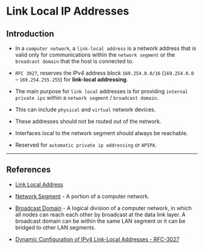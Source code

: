 # Link Local IP Addresses

## Introduction

* In a `computer network`, a `link-local address` is a network address that is valid only for communications within the `network segment` or the `broadcast domain` that the host is connected to.

* `RFC 3927`, reserves the IPv4 address block `169.254.0.0/16` (`169.254.0.0` – `169.254.255.255`) for __link-local addressing__.

* The main purpose for `link local` addresses is for providing `internal private ips` within a `network segment` / `broadcast domain`.

* This can include `physical` and `virtual` network devices.

* These addresses should not be routed out of the network.

* Interfaces local to the network segment should always be reachable.

* Reserved for `automatic private ip addressing` or `APIPA`.

---

## References

* [Link Local Address](https://en.wikipedia.org/wiki/Link-local_address)

* [Network Segment](https://en.wikipedia.org/wiki/Network_segment) - A portion of a computer network.

* [Broadcast Domain](https://en.wikipedia.org/wiki/Broadcast_domain) - A logical division of a computer network, in which all nodes can reach each other by broadcast at the data link layer. A broadcast domain can be within the same LAN segment or it can be bridged to other LAN segments. 

* [Dynamic Configuration of IPv4 Link-Local Addresses - RFC-3027](https://tools.ietf.org/html/rfc3927)
